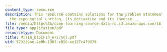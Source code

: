 ```yaml
---
content_type: resource
description: This resource contains solutions for the problem statements related to
  the exponential unction, its derivative and its inverse.
file: /media/https%3A/open-learning-course-data-rc.s3.amazonaws.com/18-01sc-single-variable-calculus-fall-2010/579220ae8e0b138fc956ee127c4f9879_MIT18_01SCF10_ex17sol.pdf
file_type: application/pdf
resourcetype: Document
title: MIT18_01SCF10_ex17sol.pdf
uid: 579220ae-8e0b-138f-c956-ee127c4f9879
---
```

